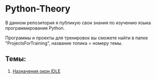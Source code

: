 # Python-Theory
В данном репозитория я публикую свои знания по изучению языка программирования Python.

Программы и проекты для тренировок вы сможете найти в папке "ProjectsForTraining", название топика = номеру темы.

## Темы:
1. [Назначения окон IDLE]()